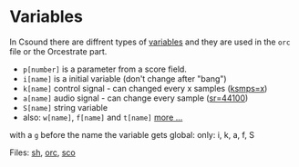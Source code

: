 # Variables

In Csound there are diffrent types of [variables](http://www.csounds.com/manual/html/OrchKvar.html)
and they are used in the `orc` file or the Orcestrate part.

* `p[number]` is a parameter from a score field.
* `i[name]` is a initial variable (don't change after "bang")
* `k[name]` control signal - can changed every x samples ([ksmps=x](http://www.csounds.com/manual/html/ksmps.html))
* `a[name]` audio signal - can change every sample ([sr=44100](http://www.csounds.com/manual/html/sr.html))
* `S[name]` string variable
* also: `w[name]`, `f[name]` and `t[name]` [more ...](http://www.csounds.com/manual/html/OrchKvar.html)

with a `g` before the name the variable gets global: only: i, k, a, f, S

Files: [sh](000_vars.sh), [orc](000_vars.orc), [sco](000_vars.sco)
